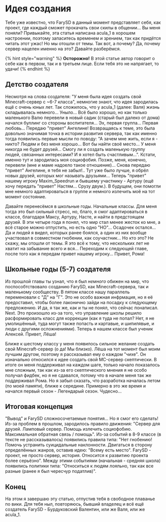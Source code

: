 # Идея создания

Тебе уже известно, что FarySD в данный момент представляет себя, как проект, где каждый сможет прокачать свои скилы в общении... Вы меня поняли? Привыкайте, эта статья написана acula_1 в хорошем настроении, поэтому запаситесь временем и зрением, так как придётся читать этот ужас! Но мы отошли от темы. Так вот, а почему? Да, почему сервер нацелен именно на это? Давайте разберёмся.

{% hint style="warning" %}
**Осторожно!** В этой статье автор говорит о себе как в первом, так и в третьем лице. Если тебя это не напрягает, то удачи!
{% endhint %}

## Детство создателя

Несмотря на слова создателя: "У меня была идея создать свой Minecraft-сервер с ~6-7 класса", немногие знают, что идея зародилась ещё с очень юных лет. Так сложилось, что у acula_1 (далее: Валя) жизнь складывалась немного... Уныло... Всё было хорошо, но как только маленького Валю перевели в новый садик (старый был далеко от дома) начался буллинг со стороны воспитателя... Эх, первая группа... Первая любовь... Передаю "привет" Ангелине! Возвращаясь к теме, это была довольно значимая точка в истории развития сервера, так как именно тогда появились первые мысли по поводу: "А зачем мне жить, если я - никто? Людям и без меня хорошо... Вот бы найти своё место... У меня никогда не будет друзей... Смогу ли я создать маленькую группу людей, связанных интересами? И я хотел быть счастливым...". Кстати, именно тут и зародилась моя социофобия. Позже, меня, конечно, перевели (мне и маме надоело такое отношение)... Снова передаю "привет" Ангелине, я тебя не забыл!.. Тут уже было лучше, я обрёл новых друзей, которых мог называть друзьями... Теперь "привет" нашему игроку Maxim_Speedrun и бывшему участнику - Артуру (ещё хочу передать "привет" Настям... Срузу двум.). В будущем, они помогли мне немного адаптироваться в группе и немного излечить моё на тот момент состояние.

Давайте перенесёмся в школьные годы. Начальные классы. Для меня тогда это был сильный стресс, но, благо, я смог адаптироваться в классе, благодаря Максу, Артуру, Насте, и найти в предстоящем друзей. В эти четыре года я понял, что мир стал менее жесток ко мне, а всё старое можно отпустить, но есть одно "НО"... Осадочек остался... Да и людей я видел, которых ранее боялся, а один из них вообще участвовал в совместном гнобении, как соучастник... Но кто это? Не скажу, мы отошли от темы. Я это всё к тому, что нескольких лет не хватит на забывание всего и вся... Переходим к следующей главе, после того как я передам привет нашему игроку... Привет, Рома!

## Школьные годы (5-7) создателя

Из прошлой главы ты узнал, что я был _немного_ обижен на мир, что поспособтствовало созданию FarySD, как Minecraft-сервера, так и маленькому сообществу. В пятом классе нашу параллель переменовали с "Д" на "Г". Это не особо важная инфрмация, но я её предоставил, чтобы более лаконично зайди на посадку к следующему предложению. И да, я так же, как и ты не понял, что сейчас понаписал. Next. Это произошло из-за того, что управление школы решило расформировать класс для коррекции (как я туда не попал? Нет, я не умолишённый, туда могут также попасть и картавые, и шипилявые, и люди с другими осложнениями). Теперь в нашем классе был ученик Алексей. Привет, Лёша!

Ближе к шестому классу у меня появилось сильное желание создать свой Minecraft-сервер (о да! Мы близко). Лёша на тот момент был моим лучшим другом, поэтому я рассказывал ему о каждом "чихе". Он изначально относился к идее создать свой MC-сервер скептически. В итоге он меня поддерживал на каждом шаге, только начало показалось мне сложным, так как из-за его скептического мнения я не особо получал фидбек, но я не сдавался, потому что в начале меня так же поддерживал Рома. Но я забыл сказать, что разработка началась летом (по моей памяти), ближе к середине. Примерно в это же время и начался первый сезон - Легендарый сезон. Чудесно...

## Итоговая концепция

"Вывод" и FarySD сложносочетаемые понятия... Но я смог его сделать! Из-за проблем в прошлом, зародилось правило движения: "Сервер для друзей. Ламповый сервер. Помощь излечить социофобию. Максимальная обратная связь / помощь". Из-за событий в 8-9 классе (в тексте не рассказывалось) появились правила типа: "Нет гнобению! Помочь устранить суицидальные наклонности. Двигаться в сторону определённых жанров, оставив идею: "Всему есть место". FarySD - проект, не просто сервер, история. Относится к развитию проекта более серьёзно". Между этими событиями (начальная - средняя школа) появились политики типа: "Относиться к людям лояльно, так как все разные (ранее я был чересчур податлив)".

## Конец

На этом я завершаю эту статью, отпустив тебя в свободное плаванье по вики. Для тебя ныл, повторяюсь, бывший владелец и всё ещё создатель FarySD - Бурдуковский Валентин, или же Валя, или же acula_1.
